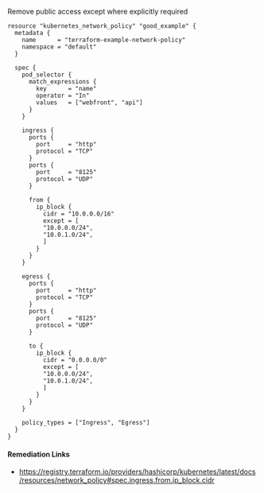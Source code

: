 
Remove public access except where explicitly required

```hcl
resource "kubernetes_network_policy" "good_example" {
  metadata {
    name      = "terraform-example-network-policy"
    namespace = "default"
  }
  
  spec {
    pod_selector {
      match_expressions {
        key      = "name"
        operator = "In"
        values   = ["webfront", "api"]
      }
    }
    
    ingress {
      ports {
        port     = "http"
        protocol = "TCP"
      }
      ports {
        port     = "8125"
        protocol = "UDP"
      }
      
      from {
        ip_block {
          cidr = "10.0.0.0/16"
          except = [
          "10.0.0.0/24",
          "10.0.1.0/24",
          ]
        }
      }
    }
    
    egress {
      ports {
        port     = "http"
        protocol = "TCP"
      }
      ports {
        port     = "8125"
        protocol = "UDP"
      }
      
      to {
        ip_block {
          cidr = "0.0.0.0/0"
          except = [
          "10.0.0.0/24",
          "10.0.1.0/24",
          ]
        }
      }
    }
    
    policy_types = ["Ingress", "Egress"]
  }
}
```

#### Remediation Links
 - https://registry.terraform.io/providers/hashicorp/kubernetes/latest/docs/resources/network_policy#spec.ingress.from.ip_block.cidr
        